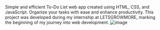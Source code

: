 Simple and efficient To-Do List web app created using HTML, CSS, and JavaScript. Organize your tasks with ease and enhance productivity. This project was developed during my internship at LETSGROWMORE, marking the beginning of my journey into web development.
![image](https://github.com/Kirtika2227/LGMVIP-Web-Task-1/assets/136061745/60b728cc-40d8-4d6f-9587-1732a94942a5)
